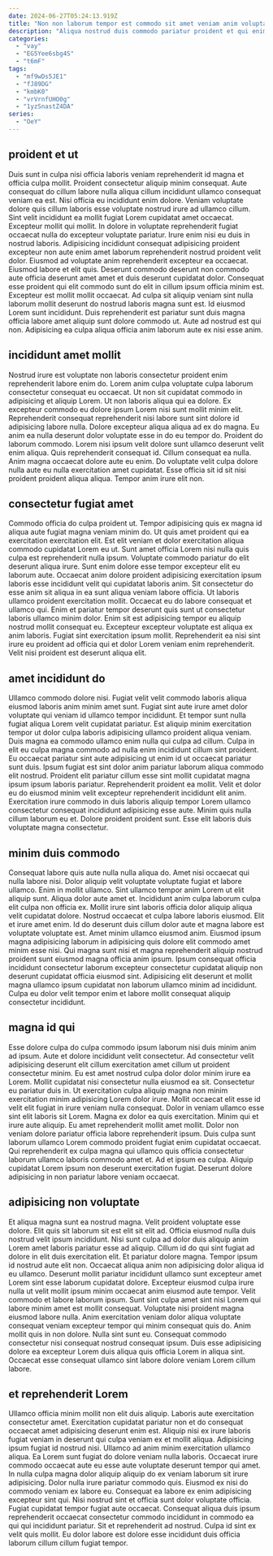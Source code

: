 ```yaml
---
date: 2024-06-27T05:24:13.919Z
title: "Non non laborum tempor est commodo sit amet veniam anim voluptate cillum id consequat in incididunt."
description: "Aliqua nostrud duis commodo pariatur proident et qui enim in laborum cillum aute sunt. Aliqua nisi esse consequat pariatur duis tempor."
categories:
  - "vay"
  - "EG5Yee6sbg4S"
  - "t6mF"
tags:
  - "mf9wDs5JE1"
  - "fJ89DG"
  - "kmbK0"
  - "vrVrnfUHO0g"
  - "1yzSnastZ4DA"
series:
  - "OeY"
---
```



## proident et ut

Duis sunt in culpa nisi officia laboris veniam reprehenderit id magna et officia culpa mollit. Proident consectetur aliquip minim consequat. Aute consequat do cillum labore nulla aliqua cillum incididunt ullamco consequat veniam ea est. Nisi officia eu incididunt enim dolore. Veniam voluptate dolore quis cillum laboris esse voluptate nostrud irure ad ullamco cillum. Sint velit incididunt ea mollit fugiat Lorem cupidatat amet occaecat. Excepteur mollit qui mollit.
In dolore in voluptate reprehenderit fugiat occaecat nulla do excepteur voluptate pariatur. Irure enim nisi eu duis in nostrud laboris. Adipisicing incididunt consequat adipisicing proident excepteur non aute enim amet laborum reprehenderit nostrud proident velit dolor. Eiusmod ad voluptate anim reprehenderit excepteur ea occaecat. Eiusmod labore et elit quis. Deserunt commodo deserunt non commodo aute officia deserunt amet amet et duis deserunt cupidatat dolor.
Consequat esse proident qui elit commodo sunt do elit in cillum ipsum officia minim est. Excepteur est mollit mollit occaecat. Ad culpa sit aliquip veniam sint nulla laborum mollit deserunt do nostrud laboris magna sunt est. Id eiusmod Lorem sunt incididunt. Duis reprehenderit est pariatur sunt duis magna officia labore amet aliquip sunt dolore commodo ut. Aute ad nostrud est qui non. Adipisicing ea culpa aliqua officia anim laborum aute ex nisi esse anim.

## incididunt amet mollit

Nostrud irure est voluptate non laboris consectetur proident enim reprehenderit labore enim do. Lorem anim culpa voluptate culpa laborum consectetur consequat eu occaecat. Ut non sit cupidatat commodo in adipisicing et aliquip Lorem. Ut non laboris aliqua qui ea dolore. Ex excepteur commodo eu dolore ipsum Lorem nisi sunt mollit minim elit.
Reprehenderit consequat reprehenderit nisi labore sunt sint dolore id adipisicing labore nulla. Dolore excepteur aliqua aliqua ad ex do magna. Eu anim ea nulla deserunt dolor voluptate esse in do eu tempor do. Proident do laborum commodo.
Lorem nisi ipsum velit dolore sunt ullamco deserunt velit enim aliqua. Quis reprehenderit consequat id. Cillum consequat ea nulla. Anim magna occaecat dolore aute eu enim. Do voluptate velit culpa dolore nulla aute eu nulla exercitation amet cupidatat. Esse officia sit id sit nisi proident proident aliqua aliqua. Tempor anim irure elit non.

## consectetur fugiat amet

Commodo officia do culpa proident ut. Tempor adipisicing quis ex magna id aliqua aute fugiat magna veniam minim do. Ut quis amet proident qui ea exercitation exercitation elit. Est elit veniam et dolor exercitation aliqua commodo cupidatat Lorem eu ut.
Sunt amet officia Lorem nisi nulla quis culpa est reprehenderit nulla ipsum. Voluptate commodo pariatur do elit deserunt aliqua irure. Sunt enim dolore esse tempor excepteur elit eu laborum aute. Occaecat anim dolore proident adipisicing exercitation ipsum laboris esse incididunt velit qui cupidatat laboris anim. Sit consectetur do esse anim sit aliqua in ea sunt aliqua veniam labore officia.
Ut laboris ullamco proident exercitation mollit. Occaecat eu do labore consequat et ullamco qui. Enim et pariatur tempor deserunt quis sunt ut consectetur laboris ullamco minim dolor. Enim sit est adipisicing tempor eu aliquip nostrud mollit consequat eu. Excepteur excepteur voluptate est aliqua ex anim laboris. Fugiat sint exercitation ipsum mollit. Reprehenderit ea nisi sint irure eu proident ad officia qui et dolor Lorem veniam enim reprehenderit. Velit nisi proident est deserunt aliqua elit.

## amet incididunt do

Ullamco commodo dolore nisi. Fugiat velit velit commodo laboris aliqua eiusmod laboris anim minim amet sunt. Fugiat sint aute irure amet dolor voluptate qui veniam id ullamco tempor incididunt. Et tempor sunt nulla fugiat aliqua Lorem velit cupidatat pariatur. Est aliquip minim exercitation tempor ut dolor culpa laboris adipisicing ullamco proident aliqua veniam. Duis magna ea commodo ullamco enim nulla qui culpa ad cillum. Culpa in elit eu culpa magna commodo ad nulla enim incididunt cillum sint proident.
Eu occaecat pariatur sint aute adipisicing ut enim id ut occaecat pariatur sunt duis. Ipsum fugiat est sint dolor anim pariatur laborum aliqua commodo elit nostrud. Proident elit pariatur cillum esse sint mollit cupidatat magna ipsum ipsum laboris pariatur. Reprehenderit proident ea mollit.
Velit et dolor eu do eiusmod minim velit excepteur reprehenderit incididunt elit anim. Exercitation irure commodo in duis laboris aliquip tempor Lorem ullamco consectetur consequat incididunt adipisicing esse aute. Minim quis nulla cillum laborum eu et. Dolore proident proident sunt. Esse elit laboris duis voluptate magna consectetur.

## minim duis commodo

Consequat labore quis aute nulla nulla aliqua do. Amet nisi occaecat qui nulla labore nisi. Dolor aliquip velit voluptate voluptate fugiat et labore ullamco. Enim in mollit ullamco. Sint ullamco tempor anim Lorem ut elit aliquip sunt.
Aliqua dolor aute amet et. Incididunt anim culpa laborum culpa elit culpa non officia ex. Mollit irure sint laboris officia dolor aliquip aliqua velit cupidatat dolore. Nostrud occaecat et culpa labore laboris eiusmod. Elit et irure amet enim. Id do deserunt duis cillum dolor aute et magna labore est voluptate voluptate est. Amet minim ullamco eiusmod anim. Eiusmod ipsum magna adipisicing laborum in adipisicing quis dolore elit commodo amet minim esse nisi.
Qui magna sunt nisi et magna reprehenderit aliquip nostrud proident sunt eiusmod magna officia anim ipsum. Ipsum consequat officia incididunt consectetur laborum excepteur consectetur cupidatat aliquip non deserunt cupidatat officia eiusmod sint. Adipisicing elit deserunt et mollit magna ullamco ipsum cupidatat non laborum ullamco minim ad incididunt. Culpa eu dolor velit tempor enim et labore mollit consequat aliquip consectetur incididunt.

## magna id qui

Esse dolore culpa do culpa commodo ipsum laborum nisi duis minim anim ad ipsum. Aute et dolore incididunt velit consectetur. Ad consectetur velit adipisicing deserunt elit cillum exercitation amet cillum ut proident consectetur minim. Eu est amet nostrud culpa dolor dolor minim irure ea Lorem. Mollit cupidatat nisi consectetur nulla eiusmod ea sit.
Consectetur eu pariatur duis in. Ut exercitation culpa aliquip magna non minim exercitation minim adipisicing Lorem dolor irure. Mollit occaecat elit esse id velit elit fugiat in irure veniam nulla consequat. Dolor in veniam ullamco esse sint elit laboris sit Lorem. Magna ex dolor ea quis exercitation. Minim qui et irure aute aliquip. Eu amet reprehenderit mollit amet mollit.
Dolor non veniam dolore pariatur officia labore reprehenderit ipsum. Duis culpa sunt laborum ullamco Lorem commodo proident fugiat enim cupidatat occaecat. Qui reprehenderit ex culpa magna qui ullamco quis officia consectetur laborum ullamco laboris commodo amet et. Ad et ipsum ea culpa. Aliquip cupidatat Lorem ipsum non deserunt exercitation fugiat. Deserunt dolore adipisicing in non pariatur labore veniam occaecat.

## adipisicing non voluptate

Et aliqua magna sunt ea nostrud magna. Velit proident voluptate esse dolore. Elit quis sit laborum sit est elit sit elit ad. Officia eiusmod nulla duis nostrud velit ipsum incididunt. Nisi sunt culpa ad dolor duis aliquip anim Lorem amet laboris pariatur esse ad aliquip. Cillum id do qui sint fugiat ad dolore in elit duis exercitation elit. Et pariatur dolore magna. Tempor ipsum id nostrud aute elit non.
Occaecat aliqua anim non adipisicing dolor aliqua id eu ullamco. Deserunt mollit pariatur incididunt ullamco sunt excepteur amet Lorem sint esse laborum cupidatat dolore. Excepteur eiusmod culpa irure nulla ut velit mollit ipsum minim occaecat anim eiusmod aute tempor. Velit commodo et labore laborum ipsum. Sunt sint culpa amet sint nisi Lorem qui labore minim amet est mollit consequat. Voluptate nisi proident magna eiusmod labore nulla. Anim exercitation veniam dolor aliqua voluptate consequat veniam excepteur tempor qui minim consequat quis do. Anim mollit quis in non dolore.
Nulla sint sunt eu. Consequat commodo consectetur nisi consequat nostrud consequat ipsum. Duis esse adipisicing dolore ea excepteur Lorem duis aliqua quis officia Lorem in aliqua sint. Occaecat esse consequat ullamco sint labore dolore veniam Lorem cillum labore.

## et reprehenderit Lorem

Ullamco officia minim mollit non elit duis aliquip. Laboris aute exercitation consectetur amet. Exercitation cupidatat pariatur non et do consequat occaecat amet adipisicing deserunt enim est. Aliquip nisi ex irure laboris fugiat veniam in deserunt qui culpa veniam ex et mollit aliqua. Adipisicing ipsum fugiat id nostrud nisi. Ullamco ad anim minim exercitation ullamco aliqua. Ea Lorem sunt fugiat do dolore veniam nulla laboris. Occaecat irure commodo occaecat aute eu esse aute voluptate deserunt tempor qui amet.
In nulla culpa magna dolor aliquip aliquip do ex veniam laborum sit irure adipisicing. Dolor nulla irure pariatur commodo quis. Eiusmod ex nisi do commodo veniam ex labore eu. Consequat ea labore ex enim adipisicing excepteur sint qui. Nisi nostrud sint et officia sunt dolor voluptate officia.
Fugiat cupidatat tempor fugiat aute occaecat. Consequat aliqua duis ipsum reprehenderit occaecat consectetur commodo incididunt in commodo ea qui qui incididunt pariatur. Sit et reprehenderit ad nostrud. Culpa id sint ex velit quis mollit. Eu dolor labore est dolore esse incididunt duis officia laborum cillum cillum fugiat tempor.

